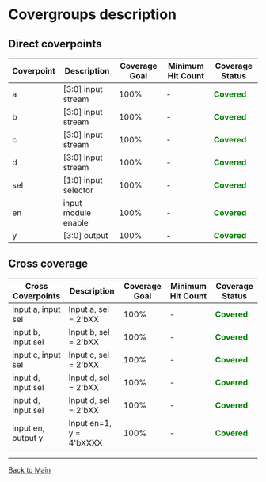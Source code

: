 # Covergroups description

## Direct coverpoints

| Coverpoint | Description             | Coverage Goal | Minimum Hit Count   |                 Coverage Status                     |
|------------|-------------------------|---------------|---------------------|-----------------------------------------------------|
| a          | [3:0] input stream        | 100%          | -                   |    <span style="color: green ;">**Covered**</span>  |
| b          | [3:0] input stream        | 100%          | -                   |    <span style="color: green ;">**Covered**</span>  |
| c          | [3:0] input stream        | 100%          | -                   |    <span style="color: green ;">**Covered**</span>  |
| d          | [3:0] input stream        | 100%          | -                   |    <span style="color: green ;">**Covered**</span>  |
| sel        | [1:0] input selector      | 100%          | -                   |    <span style="color: green ;">**Covered**</span>  |
| en         | input module enable       | 100%          | -                   |    <span style="color: green ;">**Covered**</span>  |
| y          | [3:0] output              | 100%          | -                   |    <span style="color: green ;">**Covered**</span>  |




## Cross coverage 

| Cross Coverpoints             | Description               | Coverage Goal | Minimum Hit Count | Coverage Status                                 |
|-------------------------------|---------------------------|---------------|-------------------|-------------------------------------------------|
| input a, input sel            | Input a, sel =  2'bXX     |   100%        |        -          | <span style="color: green ;">**Covered**</span> |
| input b, input sel            | Input b, sel =  2'bXX     |   100%        |        -          | <span style="color: green ;">**Covered**</span> |
| input c, input sel            | Input c, sel =  2'bXX     |   100%        |        -          | <span style="color: green ;">**Covered**</span> |
| input d, input sel            | Input d, sel =  2'bXX     |   100%        |        -          | <span style="color: green ;">**Covered**</span> |
| input d, input sel            | Input d, sel =  2'bXX     |   100%        |        -          | <span style="color: green ;">**Covered**</span> |
| input en, output y            | Input en=1, y = 4'bXXXX   |   100%        |        -          | <span style="color: green ;">**Covered**</span> |




------
[Back to Main](readme.md)